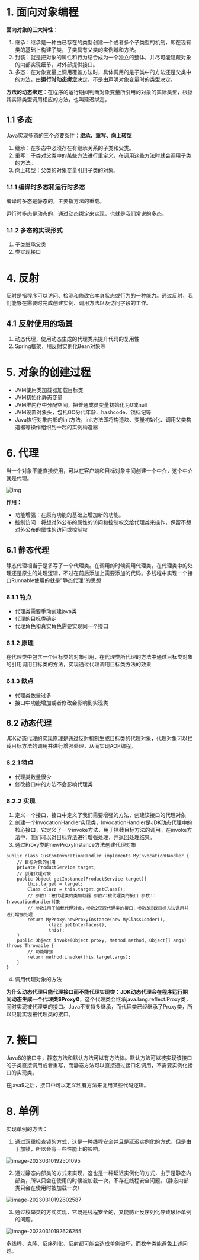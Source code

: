# 1. 面向对象编程

**面向对象的三大特性**：

1. 继承：继承是一种由已存在的类型创建一个或者多个子类型的机制，即在现有类的基础上构建子类，子类具有父类的实例域和方法。
2. 封装：就是把对象的属性和行为结合成为一个独立的整体，并尽可能隐藏对象的内部实现细节，对外部提供接口。
3. 多态：在对象变量上调用覆盖方法时，具体调用的是子类中的方法还是父类中的方法，由**运行时动态绑定**决定，不是由声明对象变量时的类型决定。

**方法的动态绑定**：在程序的运行期间判断对象变量所引用的对象的实际类型，根据其实际类型调用相应的方法，也叫延迟绑定。

## 1.1 多态

Java实现多态的三个必要条件：**继承、重写、向上转型**

1. 继承：在多态中必须存在有继承关系的子类和父类。
2. 重写：子类对父类中的某些方法进行重定义，在调用这些方法时就会调用子类的方法。
3. 向上转型：父类的对象变量引用子类的对象。

### 1.1.1  编译时多态和运行时多态

编译时多态是静态的，主要指方法的重载。

运行时多态是动态的，通过动态绑定来实现，也就是我们常说的多态。

### 1.1.2  多态的实现形式

1. 子类继承父类
2. 类实现接口

# 4. 反射

反射是指程序可以访问、检测和修改它本身状态或行为的一种能力。通过反射，我们能够在需要时完成创建实例、调用方法以及访问字段的工作。

## 4.1 反射使用的场景

1. 动态代理，使用动态生成的代理类来提升代码的复用性
2. Spring框架，用反射实例化Bean对象等

# 5. 对象的创建过程

- JVM使用类加载器加载目标类
- JVM初始化静态变量
- JVM堆内存中分配空间，把普通成员变量初始化为0或null
- JVM设置对象头，包括GC分代年龄、hashcode、锁标记等
- Java执行对象内部的init方法，init方法即将构造块、变量初始化、调用父类构造器等操作组织到一起的实例构造器

# 6. 代理

当一个对象不能直接使用，可以在客户端和目标对象中间创建一个中介，这个中介就是代理。

![img](https://img-blog.csdnimg.cn/20210126200254699.png?x-oss-process=image/watermark,type_ZmFuZ3poZW5naGVpdGk,shadow_10,text_aHR0cHM6Ly9ibG9nLmNzZG4ubmV0L3dlaXhpbl80Mzk3MzQwNA==,size_16,color_FFFFFF,t_70)

**作用：**

- 功能增强：在原有功能的基础上增加新的功能。
- 控制访问：将想对外公布的属性的访问和控制权交给代理类来操作，保留不想对外公布的属性的访问或控制权

## 6.1 静态代理

静态代理相当于是多写了一个代理类。在调用的时候调用代理类，在代理类中的处理还是原生的处理逻辑，不过在前后添加上需要添加的代码。多线程中实现一个接口Runnable使用的就是”静态代理”的思想

### 6.1.1 特点

- 代理类需要手动创建java类	
- 代理的目标类确定
- 代理角色和真实角色需要实现同一个接口

### 6.1.2 原理

在代理类中包含⼀个⽬标类的对象引⽤，在代理类所代理的方法中通过目标类对象的引用调用目标类的方法，实现通过代理调用目标类方法的效果

### 6.1.3 缺点

- 代理类数量过多
- 接口中功能增加或者修改会影响到实现类

## 6.2 动态代理

JDK动态代理的实现原理是通过反射机制生成目标类的代理对象，代理对象可以拦截目标方法的调用并进行增强处理，从而实现AOP编程。

### 6.2.1 特点

- 代理类数量很少
- 修改接口中的方法不会影响代理类

### 6.2.2 实现

1. 定义一个接口，接口中定义了我们需要增强的方法，创建该接口的代理对象
2. 创建一个InvocationHandler实现类，InvocationHandler是JDK动态代理中的核心接口，它定义了一个invoke方法，用于拦截目标方法的调用。在invoke方法中，我们可以对目标方法进行增强处理，并返回处理结果。
3. 通过Proxy类的newProxyInstance方法创建代理对象

```
public class CustomInvocationHandler implements MyInvocationHandler {
	// 目标对象的引用
    private ProductService target;
	// 创建代理对象
    public Object getInstance(ProductService target){
        this.target = target;
        Class clazz = this.target.getClass();
        // 参数1：被代理类的类加载器 参数2:被代理类的接口 参数3：InvocationHandler对象
        // 参数1用于加载代理对象，参数2获取代理类的接口，参数3拦截目标方法调用并进行增强处理
        return MyProxy.newProxyInstance(new MyClassLoader(),
                clazz.getInterfaces(),
                this);
    }
    public Object invoke(Object proxy, Method method, Object[] args) throws Throwable {
        // 功能增强
        return method.invoke(this.target,args);
    }
}
```

4. 调用代理对象的方法

**为什么动态代理只能代理接口而不能代理实现类：**JDK动态代理会在程序运行期间动态生成一个代理类**$Proxy0**，这个代理类会继承java.lang.reflect.Proxy类，同时实现被代理类的接口。Java不支持多继承，而代理类已经继承了Proxy类，所以只能实现被代理类的接口。

# 7. 接口

Java8的接口中，静态方法和默认方法可以有方法体。默认方法可以被实现该接口的子类直接调用或者重写，而静态方法可以直接通过接口名调用，不需要实例化接口的实现类。

在java9之后，接口中可以定义私有方法来复用某些代码逻辑。

# 8. 单例

实现单例的方法：

1. 通过双重检查锁的方式，这是一种线程安全并且是延迟实例化的方式，但是由于加锁，所以会有一些性能上的影响。

![image-20230310192501095](markdown-img/JavaSE.assets/image-20230310192501095.png)

2. 通过静态内部类的方式来实现，这也是一种延迟实例化的方式，由于是静态内部类，所以只会在使用的时候被加载一次，不存在线程安全问题。（静态内部类只会在使用时被加载一次）

![image-20230310192602587](markdown-img/JavaSE.assets/image-20230310192602587.png)

3. 通过枚举类的方式实现，它既是线程安全的，又能防止反序列化导致破坏单例的问题。

![image-20230310192626255](markdown-img/JavaSE.assets/image-20230310192626255.png)

多线程、克隆、反序列化、反射都可能会造成单例破坏，而枚举类能避免上述问题。
